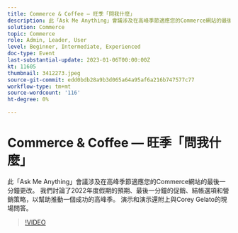 ```yaml
---
title: Commerce & Coffee — 旺季「問我什麼」
description: 此「Ask Me Anything」會議涉及在高峰季節適應您的Commerce網站的最後一分鐘更改。 我們討論了2022年度假期的預期、最後一分鐘的促銷、結帳選項和營銷策略，以幫助推動一個成功的高峰季。 演示和演示還附上與Corey Gelato的現場問答。
solution: Commerce
topic: Commerce
role: Admin, Leader, User
level: Beginner, Intermediate, Experienced
doc-type: Event
last-substantial-update: 2023-01-06T00:00:00Z
kt: 11605
thumbnail: 3412273.jpeg
source-git-commit: edd0bdb28a9b3d065a64a95af6a216b747577c77
workflow-type: tm+mt
source-wordcount: '116'
ht-degree: 0%

---
```


# Commerce &amp; Coffee — 旺季「問我什麼」

此「Ask Me Anything」會議涉及在高峰季節適應您的Commerce網站的最後一分鐘更改。 我們討論了2022年度假期的預期、最後一分鐘的促銷、結帳選項和營銷策略，以幫助推動一個成功的高峰季。 演示和演示還附上與Corey Gelato的現場問答。

>[!VIDEO](https://video.tv.adobe.com/v/3412273/?quality=12&learn=on)
